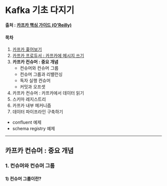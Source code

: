 # Kafka 기초 다지기

 **출처 : [카프카 핵심 가이드 (O'Reilly)](https://book.naver.com/bookdb/book_detail.nhn?bid=14093855)**

#### 목차

1. [카프카 훑어보기](https://github.com/3457soso/TIL/blob/master/Kafka/01_Introduction.md)
2. [카프카 프로듀서 : 카프카에 메시지 쓰기](https://github.com/3457soso/TIL/blob/master/Kafka/02_producer.md)
3. **카프카 컨슈머 : 중요 개념**
   - 컨슈머와 컨슈머 그룹
   - 컨슈머 그룹과 리밸런싱
   - 독자 실행 컨슈머
   - 커밋과 오프셋
4. 카프카 컨슈머 : 카프카에서 데이터 읽기
5. 스키마 레지스트리
6. 카프카 내부 메커니즘
7. 데이터 파이프라인 구축하기

- confluent 예제
- schema registry 예제



------

## **카프카 컨슈머 : 중요 개념**

### 1. 컨슈머와 컨슈머 그룹

#### 1) 컨슈머 그룹이란?